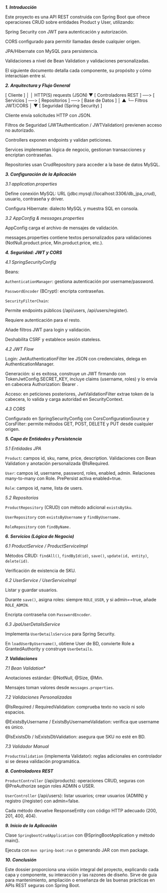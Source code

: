 
***1. Introducción***

Este proyecto es una API REST construida con Spring Boot que ofrece operaciones CRUD sobre entidades Product y User, utilizando:

Spring Security con JWT para autenticación y autorización.

CORS configurado para permitir llamadas desde cualquier origen.

JPA/Hibernate con MySQL para persistencia.

Validaciones a nivel de Bean Validation y validaciones personalizadas.

El siguiente documento detalla cada componente, su propósito y cómo interactúan entre sí.

***2. Arquitectura y Flujo General***

[ Cliente ]
    │
    │ HTTP(S) requests (JSON)
    ▼
[ Controladores REST ] ──> [ Servicios ] ──> [ Repositorios ] ──> [ Base de Datos ]
    │                         ▲
    └─ Filtros JWT/CORS       │
                              ▼
                       [ Seguridad (Spring Security) ]

Cliente envía solicitudes HTTP con JSON.

Filtros de Seguridad (JWTAuthentication / JWTValidation) previenen acceso no autorizado.

Controllers exponen endpoints y validan peticiones.

Services implementan lógica de negocio, gestionan transacciones y encriptan contraseñas.

Repositories usan CrudRepository para acceder a la base de datos MySQL.

***3. Configuración de la Aplicación***

*3.1 application.properties*

Define conexión MySQL: URL (jdbc:mysql://localhost:3306/db_jpa_crud), usuario, contraseña y driver.

Configura Hibernate: dialecto MySQL y muestra SQL en consola.

*3.2 AppConfig & messages.properties*

AppConfig carga el archivo de mensajes de validación.

messages.properties contiene textos personalizados para validaciones (NotNull.product.price, Min.product.price, etc.).

***4. Seguridad: JWT y CORS***

*4.1 SpringSecurityConfig*

Beans:

`AuthenticationManager`: gestiona autenticación por username/password.

``PasswordEncoder`` (BCrypt): encripta contraseñas.

``SecurityFilterChain``:

Permite endpoints públicos (/api/users, /api/users/register).

Requiere autenticación para el resto.

Añade filtros JWT para login y validación.

Deshabilita CSRF y establece sesión stateless.

*4.2 JWT Flow*

Login: JwtAuthenticationFilter lee JSON con credenciales, delega en AuthenticationManager.

Generación: si es exitosa, construye un JWT firmando con TokenJwtConfig.SECRET_KEY, incluye claims (username, roles) y lo envía en cabecera Authorization: Bearer <token>.

Acceso: en peticiones posteriores, JwtValidationFilter extrae token de la cabecera, lo valida y carga autoridad en SecurityContext.

*4.3 CORS*

Configurado en SpringSecurityConfig con CorsConfigurationSource y CorsFilter: permite métodos GET, POST, DELETE y PUT desde cualquier origen.

***5. Capa de Entidades y Persistencia***

*5.1 Entidades JPA*

``Product``: campos id, sku, name, price, description. Validaciones con Bean Validation y anotación personalizada @IsRequired.

``User``: campos id, username, password, roles, enabled, admin. Relaciones many-to-many con Role.  PrePersist activa enabled=true.

``Role``: campos id, name, lista de users.

*5.2 Repositorios*

``ProductRepository`` (CRUD) con método adicional ``existsBySku``.

``UserRepository`` con ``existsByUsername`` y ``findByUsername.``

``RoleRepository`` con ``findByName.``

***6. Servicios (Lógica de Negocio)***

*6.1 ProductService / ProductServiceImpl*

Métodos CRUD: ``findAll()``, ``findById(id)``, ``save()``, ``update(id, entity)``, ``delete(id)``.

Verificación de existencia de SKU.

*6.2 UserService / UserServiceImpl*

Listar y guardar usuarios.

Durante ``save()``, asigna roles: siempre ``ROLE_USER``, y si admin==true, añade ``ROLE_ADMIN``.

Encripta contraseña con ``PasswordEncoder``.

*6.3 JpaUserDetailsService*

Implementa ``UserDetailsService`` para Spring Security.

En ``loadUserByUsername()``, obtiene User de BD, convierte Role a GrantedAuthority y construye ``UserDetails``.

***7. Validaciones***

*7.1 Bean Validation**

Anotaciones estándar: @NotNull, @Size, @Min.

Mensajes toman valores desde ``messages.properties``.

*7.2 Validaciones Personalizadas*

@IsRequired / RequiredValidation: comprueba texto no vacío ni solo espacios.

@ExistsByUsername / ExistsByUsernameValidation: verifica que username es único.

@IsExistsDb / IsExistsDbValidation: asegura que SKU no esté en BD.

*7.3 Validador Manual*

``ProductValidation`` (implementa Validator): reglas adicionales en controlador si se desea validación programática.

***8. Controladores REST***

``ProductController`` (/api/products): operaciones CRUD, seguras con @PreAuthorize según roles ADMIN o USER.

``UserController`` (/api/users): listar usuarios; crear usuarios (ADMIN) y registro (/register) con admin=false.

Cada método devuelve ResponseEntity con código HTTP adecuado (200, 201, 400, 404).

***9. Inicio de la Aplicación***

Clase ``SpringbootCrudApplication`` con @SpringBootApplication y método main().

Ejecuta con ``mvn spring-boot:run`` o generando JAR con mvn package.


***10. Conclusión***

Este dossier proporciona una visión integral del proyecto, explicando cada capa y componente, su interacción y las razones de diseño. Sirve de guía para mantenimiento, ampliación o enseñanza de las buenas prácticas en APIs REST seguras con Spring Boot.
